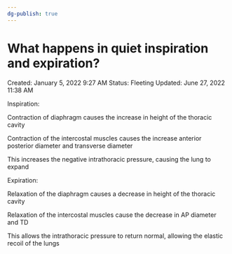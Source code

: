 ```yaml
---
dg-publish: true
---
```


# What happens in quiet inspiration and expiration?

Created: January 5, 2022 9:27 AM
Status: Fleeting
Updated: June 27, 2022 11:38 AM

Inspiration:

Contraction of diaphragm causes the increase in height of the thoracic cavity

Contraction of the intercostal muscles causes the increase anterior posterior diameter and transverse diameter 

This increases the negative intrathoracic pressure, causing the lung to expand

Expiration:

Relaxation of the diaphragm causes a decrease in height of the thoracic cavity

Relaxation of the intercostal muscles cause the decrease in AP diameter and TD

This allows the intrathoracic pressure to return normal, allowing the elastic recoil of the lungs